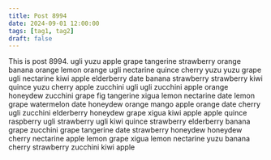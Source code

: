 ```yaml
---
title: Post 8994
date: 2024-09-01 12:00:00
tags: [tag1, tag2]
draft: false
---
```

This is post 8994.
ugli
yuzu
apple
grape
tangerine
strawberry
orange
banana
orange
lemon
orange
ugli
nectarine
quince
cherry
yuzu
yuzu
grape
ugli
nectarine
kiwi
apple
elderberry
date
banana
strawberry
strawberry
kiwi
quince
yuzu
cherry
apple
zucchini
ugli
ugli
zucchini
apple
orange
honeydew
zucchini
grape
fig
tangerine
xigua
lemon
nectarine
date
lemon
grape
watermelon
date
honeydew
orange
mango
apple
orange
date
cherry
ugli
zucchini
elderberry
honeydew
grape
xigua
kiwi
apple
apple
quince
raspberry
ugli
strawberry
ugli
kiwi
quince
strawberry
elderberry
banana
grape
zucchini
grape
tangerine
date
strawberry
honeydew
honeydew
cherry
nectarine
apple
lemon
grape
xigua
lemon
nectarine
yuzu
banana
cherry
strawberry
zucchini
kiwi
apple
